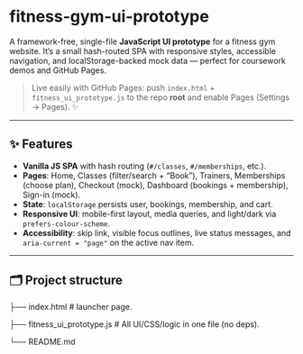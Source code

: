 # fitness-gym-ui-prototype

A framework-free, single-file **JavaScript UI prototype** for a fitness gym website. It’s a small hash-routed SPA with responsive styles, accessible navigation, and localStorage-backed mock data — perfect for coursework demos and GitHub Pages.

> Live easily with GitHub Pages: push `index.html` + `fitness_ui_prototype.js` to the repo **root** and enable Pages (Settings → Pages). ✨

---

## ✨ Features

- **Vanilla JS SPA** with hash routing (`#/classes`, `#/memberships`, etc.).
- **Pages**: Home, Classes (filter/search + “Book”), Trainers, Memberships (choose plan), Checkout (mock), Dashboard (bookings + membership), Sign-in (mock).
- **State**: `localStorage` persists user, bookings, membership, and cart.
- **Responsive UI**: mobile-first layout, media queries, and light/dark via `prefers-colour-scheme`.
- **Accessibility**: skip link, visible focus outlines, live status messages, and `aria-current = "page"` on the active nav item.

---

## 🗂 Project structure

├── index.html # launcher page.

├── fitness_ui_prototype.js # All UI/CSS/logic in one file (no deps).

└── README.md
